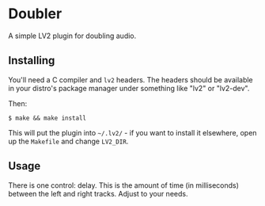 # Doubler

A simple LV2 plugin for doubling audio.

## Installing

You'll need a C compiler and `lv2` headers. The headers should be available in
your distro's package manager under something like "lv2" or "lv2-dev".

Then:

```shell
$ make && make install
```

This will put the plugin into `~/.lv2/` - if you want to install it elsewhere,
open up the `Makefile` and change `LV2_DIR`.

## Usage

There is one control: delay. This is the amount of time (in milliseconds) between
the left and right tracks. Adjust to your needs.
